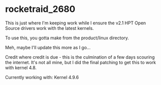 # rocketraid_2680

This is just where I'm keeping work while I ensure the v2.1 HPT Open Source drivers work with the latest kernels.

To use this, you gotta make from the product/linux directory.

Meh, maybe I'll update this more as I go...

Credit where credit is due - this is the culmination of a few days scouring the internet.  It's not all mine, but I did the final patching to get this to work with kernel 4.8.

Currently working with:
Kernel 4.9.6

